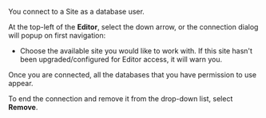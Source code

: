 
You connect to a Site as a database user.

At the top-left of the **Editor**, select the down arrow, or the connection dialog will popup on first navigation:

-   Choose the available site you would like to work with. If this site hasn't been upgraded/configured for Editor access, it will warn you. 


Once you are connected, all the databases that you have permission to use appear.

To end the connection and remove it from the drop-down list, select **Remove**.

